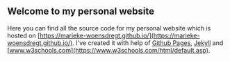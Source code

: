 ## Welcome to my personal website

Here you can find all the source code for my personal website which is hosted on [https://marieke-woensdregt.github.io/](https://marieke-woensdregt.github.io/). I've created it with help of [Github Pages](https://help.github.com/articles/what-is-github-pages/), [Jekyll](https://jekyllrb.com/) and [www.w3schools.com](https://www.w3schools.com/html/default.asp).
